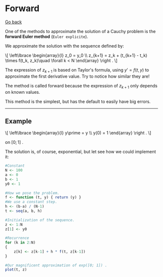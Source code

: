 # Forward

[Go back](../index.md#euler)

One of the methods to approximate the solution of a Cauchy problem is the **forward Euler method** (`Euler explicite`).

We approximate the solution with the sequence defined by:

<div>
	\[ \left\lbrace \begin{array}{l}
		z_0 = y_0 \\
		z_{k+1} = z_k + (t_{k+1} - t_k) \times f(t_k, z_k)\quad \forall k < N
	\end{array} \right . \]
</div>

The expression of $z_{k+1}$ is based on Taylor's formula, using $y\prime = f(t, y)$ to approximate the first derivative value. Try to notice how similar they are!

The method is called forward because the expression of $z_{k+1}$ only depends on known values.

This method is the simplest, but has the default to easily have big errors.

<hr class="sl">

## Example

<div>
	\[ \left\lbrace \begin{array}{l}
		y\prime = y \\
		y(0) = 1
	\end{array} \right . \]
</div>

on $[0; 1]$ .

The solution is, of course, exponential, but let see how we could implement it:

```r
#Constant
N <- 100
a <- 0
b <- 1
y0 <- 1
	 
#How we pose the problem.
f <- function (t, y) { return (y) }
#We use a constant step.
h <- (b-a) / (N-1)
t <- seq(a, b, h) 
	 
#Initialization of the sequence.
z <- 1:N
z[1] <- y0
	
#Recurrence
for (k in 2:N)
{
	z[k] <- z[k-1] + h * f(t, z[k-1])
}
	
#Our magnificent approximation of exp([0; 1]) .
plot(t, z)
```